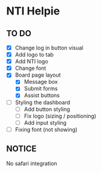 # NTI Helpie

## TO DO
- [x] Change log in button visual
- [x] Add logo to tab
- [x] Add NTI logo
- [x] Change font
- [x] Board page layout
  - [x] Message box
  - [x] Submit forms
  - [x] Assist buttons
- [ ] Styling the dashboard
  - [ ] Add button styling
  - [ ] Fix logo (sizing / positioning)
  - [ ] Add input styling
- [ ] Fixing font (not showing)

## NOTICE
No safari integration 
